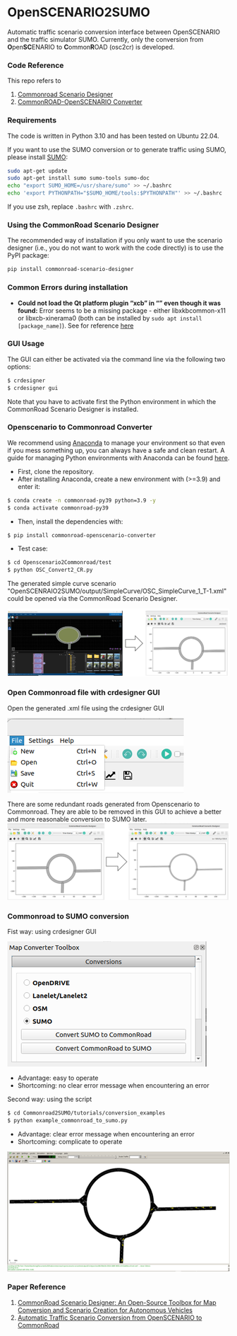# OpenSCENARIO2SUMO
Automatic traffic scenario conversion interface between OpenSCENARIO and the traffic simulator SUMO. Currently, only the conversion from **O**pen**SC**ENARIO to **C**ommon**R**OAD (osc2cr) is developed.<br>

### Code Reference
This repo refers to 
1. [Commonroad Scenario Designer](https://gitlab.lrz.de/tum-cps/commonroad-scenario-designer.git)
2. [CommonROAD-OpenSCENARIO Converter](https://gitlab.lrz.de/tum-cps/commonroad-openscenario-converter.git)

### Requirements
The code is written in Python 3.10 and has been tested on Ubuntu 22.04. 

If you want to use the SUMO conversion or to generate traffic using SUMO, please install 
[SUMO](https://sumo.dlr.de/docs/index.html):
```bash
sudo apt-get update
sudo apt-get install sumo sumo-tools sumo-doc
echo "export SUMO_HOME=/usr/share/sumo" >> ~/.bashrc
echo 'export PYTHONPATH="$SUMO_HOME/tools:$PYTHONPATH"' >> ~/.bashrc
```
If you use zsh, replace `.bashrc` with `.zshrc`.


### Using the CommonRoad Scenario Designer
The recommended way of installation if you only want to use the scenario designer (i.e., you do not want to work with the code directly) is to use the PyPI package:
```bash
pip install commonroad-scenario-designer
```


### Common Errors during installation

- **Could not load the Qt platform plugin “xcb” in “” even though it was found:** Error seems to be a missing package - either libxkbcommon-x11 or libxcb-xinerama0 (both can be installed by ```sudo apt install [package_name]```). See for reference [here](https://discuss.pixls.us/t/solved-could-not-load-the-qt-platform-plugin-xcb-in-even-though-it-was-found/17677/9)




### GUI Usage

The GUI can either be activated via the command line via the following two options:

```bash
$ crdesigner
$ crdesigner gui
```
Note that you have to activate first the Python environment in which the CommonRoad Scenario Designer is installed.





### Openscenario to Commonroad Converter
We recommend using [Anaconda](https://www.anaconda.com/) to manage your environment so that
even if you mess something up, you can always have a safe and clean restart. 
A guide for managing Python environments with Anaconda can be found [here](https://conda.io/projects/conda/en/latest/user-guide/tasks/manage-environments.html).

- First, clone the repository. 
- After installing Anaconda, create a new environment with (>=3.9) and enter it:
``` bash
$ conda create -n commonroad-py39 python=3.9 -y
$ conda activate commonroad-py39
```
- Then, install the dependencies with:

```bash
$ pip install commonroad-openscenario-converter
```

- Test case:
```bash
$ cd Openscenario2Commonroad/test
$ python OSC_Convert2_CR.py
```
The generated simple curve scenario "OpenSCENRAIO2SUMO/output/SimpleCurve/OSC_SimpleCurve_1_T-1.xml" could be opened via the CommonRoad Scenario Designer.

![pics/src2cr.png](https://github.com/TianZheng095/OpenSCENARIO2SUMO/blob/main/pics/src2cr.png)

### Open Commonroad file with crdesigner GUI 
Open the generated .xml file using the crdesigner GUI

![pics/openfileGUI.png](https://github.com/TianZheng095/OpenSCENARIO2SUMO/blob/main/pics/openfileGUI)

There are some redundant roads generated from Openscenario to Commonroad. They are able to be removed in this GUI to achieve a better and more reasonable conversion to SUMO later.
![pics/circle.png](https://github.com/TianZheng095/OpenSCENARIO2SUMO/blob/main/pics/circle.png)


### Commonroad to SUMO conversion
Fist way: using crdesigner GUI

![pics/coversion2SUMO.png](https://github.com/TianZheng095/OpenSCENARIO2SUMO/blob/main/pics/coversion2SUMO.png)

- Advantage: easy to operate
- Shortcoming: no clear error message when encountering an error

Second way: using the script
```bash
$ cd Commonroad2SUMO/tutorials/conversion_examples
$ python example_commonroad_to_sumo.py
```


- Advantage: clear error message when encountering an error
- Shortcoming: complicate to operate

![pics/sumo.png](https://github.com/TianZheng095/OpenSCENARIO2SUMO/blob/main/pics/sumo.png)

### Paper Reference
1. [CommonRoad Scenario Designer: An Open-Source Toolbox for Map Conversion and Scenario Creation for Autonomous Vehicles](https://arxiv.org/pdf/2305.10080.pdf)
2. [Automatic Traffic Scenario Conversion from OpenSCENARIO to CommonRoad](https://arxiv.org/pdf/2305.10080.pdf)
